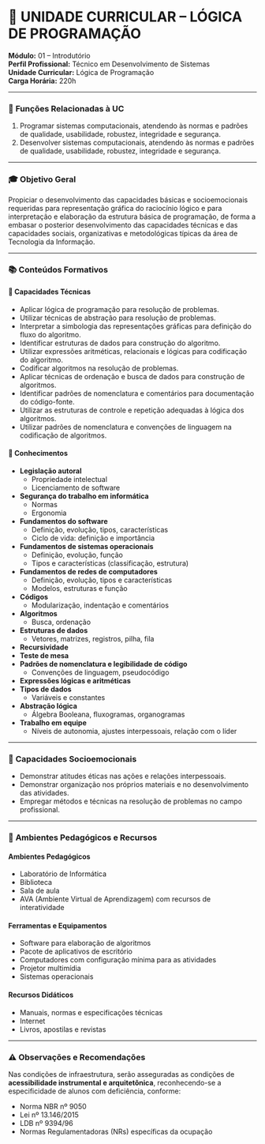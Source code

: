 # 📘 **UNIDADE CURRICULAR – LÓGICA DE PROGRAMAÇÃO**

**Módulo:** 01 – Introdutório  
**Perfil Profissional:** Técnico em Desenvolvimento de Sistemas  
**Unidade Curricular:** Lógica de Programação  
**Carga Horária:** 220h  

---

### 🎯 **Funções Relacionadas à UC**
1. Programar sistemas computacionais, atendendo às normas e padrões de qualidade, usabilidade, robustez, integridade e segurança.  
2. Desenvolver sistemas computacionais, atendendo às normas e padrões de qualidade, usabilidade, robustez, integridade e segurança.

---

### 🎓 **Objetivo Geral**
Propiciar o desenvolvimento das capacidades básicas e socioemocionais requeridas para representação gráfica do raciocínio lógico e para interpretação e elaboração da estrutura básica de programação, de forma a embasar o posterior desenvolvimento das capacidades técnicas e das capacidades sociais, organizativas e metodológicas típicas da área de Tecnologia da Informação.

---

### 📚 **Conteúdos Formativos**

#### 🧠 Capacidades Técnicas
- Aplicar lógica de programação para resolução de problemas.
- Utilizar técnicas de abstração para resolução de problemas.
- Interpretar a simbologia das representações gráficas para definição do fluxo do algoritmo.
- Identificar estruturas de dados para construção do algoritmo.
- Utilizar expressões aritméticas, relacionais e lógicas para codificação do algoritmo.
- Codificar algoritmos na resolução de problemas.
- Aplicar técnicas de ordenação e busca de dados para construção de algoritmos.
- Identificar padrões de nomenclatura e comentários para documentação do código-fonte.
- Utilizar as estruturas de controle e repetição adequadas à lógica dos algoritmos.
- Utilizar padrões de nomenclatura e convenções de linguagem na codificação de algoritmos.

#### 📘 Conhecimentos
- **Legislação autoral**
  - Propriedade intelectual
  - Licenciamento de software
- **Segurança do trabalho em informática**
  - Normas
  - Ergonomia
- **Fundamentos do software**
  - Definição, evolução, tipos, características
  - Ciclo de vida: definição e importância
- **Fundamentos de sistemas operacionais**
  - Definição, evolução, função
  - Tipos e características (classificação, estrutura)
- **Fundamentos de redes de computadores**
  - Definição, evolução, tipos e características
  - Modelos, estruturas e função
- **Códigos**
  - Modularização, indentação e comentários
- **Algoritmos**
  - Busca, ordenação
- **Estruturas de dados**
  - Vetores, matrizes, registros, pilha, fila
- **Recursividade**
- **Teste de mesa**
- **Padrões de nomenclatura e legibilidade de código**
  - Convenções de linguagem, pseudocódigo
- **Expressões lógicas e aritméticas**
- **Tipos de dados**
  - Variáveis e constantes
- **Abstração lógica**
  - Álgebra Booleana, fluxogramas, organogramas
- **Trabalho em equipe**
  - Níveis de autonomia, ajustes interpessoais, relação com o líder

---

### 🧩 **Capacidades Socioemocionais**
- Demonstrar atitudes éticas nas ações e relações interpessoais.
- Demonstrar organização nos próprios materiais e no desenvolvimento das atividades.
- Empregar métodos e técnicas na resolução de problemas no campo profissional.

---

### 🧪 **Ambientes Pedagógicos e Recursos**

#### **Ambientes Pedagógicos**
- Laboratório de Informática  
- Biblioteca  
- Sala de aula  
- AVA (Ambiente Virtual de Aprendizagem) com recursos de interatividade  

#### **Ferramentas e Equipamentos**
- Software para elaboração de algoritmos  
- Pacote de aplicativos de escritório  
- Computadores com configuração mínima para as atividades  
- Projetor multimídia  
- Sistemas operacionais

#### **Recursos Didáticos**
- Manuais, normas e especificações técnicas  
- Internet  
- Livros, apostilas e revistas

---

### ⚠️ **Observações e Recomendações**
Nas condições de infraestrutura, serão asseguradas as condições de **acessibilidade instrumental e arquitetônica**, reconhecendo-se a especificidade de alunos com deficiência, conforme:

- Norma NBR nº 9050  
- Lei nº 13.146/2015  
- LDB nº 9394/96  
- Normas Regulamentadoras (NRs) específicas da ocupação  
